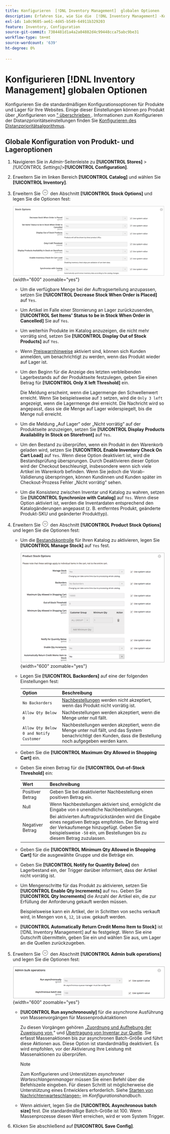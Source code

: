 ```yaml
---
title: Konfigurieren  [!DNL Inventory Management]  globalen Optionen
description: Erfahren Sie, wie Sie die  [!DNL Inventory Management] -Konfigurationsoptionen für Produkt und Stock für Ihre Websites konfigurieren.
exl-id: 1a8c9605-ae61-4d45-b549-64911b329203
feature: Inventory, Configuration
source-git-commit: 7384481d1a4a2a04882d4c99448cca75abc9be31
workflow-type: tm+mt
source-wordcount: '639'
ht-degree: 0%

---
```


# Konfigurieren [!DNL Inventory Management] globalen Optionen

Konfigurieren Sie die standardmäßigen Konfigurationsoptionen für Produkte und Lager für Ihre Websites. Einige dieser Einstellungen können pro Produkt über „Konfigurieren von [&quot; überschrieben ](product-options.md). Informationen zum Konfigurieren der Distanzprioritätseinstellungen finden Sie [Konfigurieren des Distanzprioritätsalgorithmus](distance-priority-algorithm.md).

## Globale Konfiguration von Produkt- und Lageroptionen

1. Navigieren Sie in _Admin_-Seitenleiste zu **[!UICONTROL Stores]** > _[!UICONTROL Settings]_>**[!UICONTROL Configuration]**.

1. Erweitern Sie im linken Bereich **[!UICONTROL Catalog]** und wählen Sie **[!UICONTROL Inventory]**.

1. Erweitern Sie ![Erweiterungsauswahl](../assets/icon-display-expand.png) den Abschnitt **[!UICONTROL Stock Options]** und legen Sie die Optionen fest:

   ![Aktienoptionen](assets/config-catalog-inventory-stock-options.png){width="600" zoomable="yes"}

   - Um die verfügbare Menge bei der Auftragserteilung anzupassen, setzen Sie **[!UICONTROL Decrease Stock When Order is Placed]** auf `Yes`.

   - Um Artikel im Falle einer Stornierung an Lager zurückzusenden, **[!UICONTROL Set Items' Status to be in Stock When Order in Cancelled]** Sie auf `Yes`.

   - Um weiterhin Produkte im Katalog anzuzeigen, die nicht mehr vorrätig sind, setzen Sie **[!UICONTROL Display Out of Stock Products]** auf `Yes`.

   - Wenn [Preiswarnhinweise](alert-setup.md) aktiviert sind, können sich Kunden anmelden, um benachrichtigt zu werden, wenn das Produkt wieder auf Lager ist.

   - Um den Beginn für die Anzeige des letzten verbleibenden Lagerbestands auf der Produktseite festzulegen, geben Sie einen Betrag für **[!UICONTROL Only X left Threshold]** ein.

     Die Meldung erscheint, wenn die Lagermenge den Schwellenwert erreicht. Wenn Sie beispielsweise auf `3` setzen, wird die `Only 3 left` angezeigt, wenn die Lagermenge drei erreicht. Die Nachricht wird so angepasst, dass sie die Menge auf Lager widerspiegelt, bis die Menge null erreicht.

   - Um die Meldung „Auf Lager“ oder „Nicht vorrätig“ auf der Produktseite anzuzeigen, setzen Sie **[!UICONTROL Display Products Availability In Stock on Storefront]** auf `Yes`.

   - Um den Bestand zu überprüfen, wenn ein Produkt in den Warenkorb geladen wird, setzen Sie **[!UICONTROL Enable Inventory Check On Cart Load]** auf `Yes`. Wenn diese Option deaktiviert ist, wird die Bestandsprüfung übersprungen. Durch Deaktivieren dieser Option wird der Checkout beschleunigt, insbesondere wenn sich viele Artikel im Warenkorb befinden. Wenn Sie jedoch die Vorab-Validierung überspringen, können Kundinnen und Kunden später im Checkout-Prozess Fehler „Nicht vorrätig“ sehen.

   - Um die Konsistenz zwischen Inventar und Katalog zu wahren, setzen Sie **[!UICONTROL Synchronize with Catalog]** auf `Yes`. Wenn diese Option aktiviert ist, werden die Inventardaten entsprechend den Katalogänderungen angepasst (z. B. entferntes Produkt, geänderte Produkt-SKU und geänderter Produkttyp).

1. Erweitern Sie ![Erweiterungsauswahl](../assets/icon-display-expand.png) den Abschnitt **[!UICONTROL Product Stock Options]** und legen Sie die Optionen fest:

   - Um die [Bestandskontrolle](enable.md) für Ihren Katalog zu aktivieren, legen Sie **[!UICONTROL Manage Stock]** auf `Yes` fest.

     ![Produktaktienoptionen](assets/config-catalog-inventory-product-stock-options.png){width="600" zoomable="yes"}

   - Legen Sie **[!UICONTROL Backorders]** auf eine der folgenden Einstellungen fest:

     | Option | Beschreibung |
     | ----- | ----- |
     | `No Backorders` | [Nachbestellungen](backorders.md) werden nicht akzeptiert, wenn das Produkt nicht vorrätig ist. |
     | `Allow Qty Below 0` | Nachbestellungen werden akzeptiert, wenn die Menge unter null fällt. |
     | `Allow Qty Below 0 and Notify Customer` | Nachbestellungen werden akzeptiert, wenn die Menge unter null fällt, und das System benachrichtigt den Kunden, dass die Bestellung noch aufgegeben werden kann. |

   - Geben Sie die **[!UICONTROL Maximum Qty Allowed in Shopping Cart]** ein.

   - Geben Sie einen Betrag für die **[!UICONTROL Out-of-Stock Threshold]** ein:

     | Wert | Beschreibung |
     | ----- |-----|
     | Positiver Betrag | Geben Sie bei deaktivierter Nachbestellung einen positiven Betrag ein. |
     | Null | Wenn Nachbestellungen aktiviert sind, ermöglicht die Eingabe von `0` unendliche Nachbestellungen. |
     | Negativer Betrag | Bei aktivierten Auftragsrückständen wird die Eingabe eines negativen Betrags empfohlen. Der Betrag wird der Verkaufsmenge hinzugefügt. Geben Sie beispielsweise `-50` ein, um Bestellungen bis zu diesem Betrag zuzulassen. |

   - Geben Sie die **[!UICONTROL Minimum Qty Allowed in Shopping Cart]** für die ausgewählte Gruppe und die Beträge ein.

   - Geben Sie **[!UICONTROL Notify for Quantity Below]** den Lagerbestand ein, der Trigger darüber informiert, dass der Artikel nicht vorrätig ist.

   - Um Mengenschritte für das Produkt zu aktivieren, setzen Sie **[!UICONTROL Enable Qty Increments]** auf `Yes`. Geben Sie **[!UICONTROL Qty Increments]** die Anzahl der Artikel ein, die zur Erfüllung der Anforderung gekauft werden müssen.

     Beispielsweise kann ein Artikel, der in Schritten von sechs verkauft wird, in Mengen von `6`, `12`, `18` usw. gekauft werden.

   - **[!UICONTROL Automatically Return Credit Memo Item to Stock]** ist [!DNL Inventory Management] auf `No` festgelegt. Wenn Sie eine Gutschrift übermitteln, geben Sie ein und wählen Sie aus, um Lager an die Quellen zurückzugeben.

1. Erweitern Sie ![Erweiterungsauswahl](../assets/icon-display-expand.png) den Abschnitt **[!UICONTROL Admin bulk operations]** und legen Sie die Optionen fest:

   ![Massenvorgänge durch Administratoren](assets/config-catalog-inventory-admin-bulk-operations.png){width="600" zoomable="yes"}

   - **[!UICONTROL Run asynchronously]** für die asynchrone Ausführung von Massenvorgängen für Massenproduktaktionen

     Zu diesen Vorgängen gehören [ „Zuordnung und Aufhebung der Zuweisung von ](bulk-assignment.md)&quot; und [Übertragung von Inventar zur Quelle](inventory-transfer.md). Sie erfasst Massenaktionen bis zur asynchronen Batch-Größe und führt diese Aktionen aus. Diese Option ist standardmäßig deaktiviert. Es wird empfohlen, vor der Aktivierung Ihre Leistung mit Massenaktionen zu überprüfen.

     >[!NOTE]
     >
     >Zum Konfigurieren und Unterstützen _asynchroner Warteschlangenmanager_ müssen Sie einen Befehl über die Befehlszeile eingeben. Für diesen Schritt ist möglicherweise die Unterstützung eines Entwicklers erforderlich. Siehe [Starten von Nachrichtenwarteschlangen-](https://experienceleague.adobe.com/docs/commerce-operations/configuration-guide/cli/start-message-queues.html?lang=de) im _Konfigurationshandbuch_.

   - Wenn aktiviert, legen Sie die **[!UICONTROL Asynchronous batch size]** fest. Die standardmäßige Batch-Größe ist 100. Wenn Massenprozesse diesen Wert erreichen, wird er vom System Trigger.

1. Klicken Sie abschließend auf **[!UICONTROL Save Config]**.
